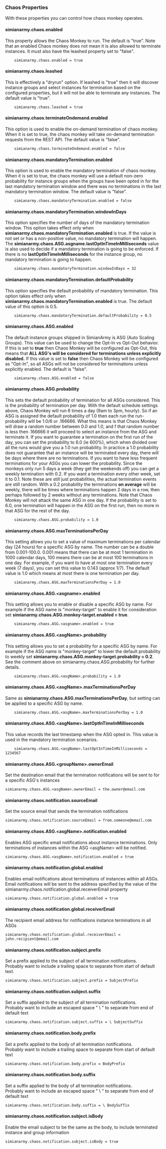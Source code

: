 ### Chaos Properties
With these properties you can control how chaos monkey operates.

#### simianarmy.chaos.enabled
This property allows the Chaos Monkey to run.  The default is "true".  Note that an enabled Chaos monkey does not mean it is also allowed to terminate instances.  It must also have the leashed property set to "false".
```
    simianarmy.chaos.enabled = true
```

#### simianarmy.chaos.leashed
This is effectively a "dryrun" option.  If leashed is "true" then it will discover instance groups and select instances for termination based on the configured properties, but it will not be able to terminate any instances. The default value is "true".
```
    simianarmy.chaos.leashed = true
```

#### simianarmy.chaos.terminateOndemand.enabled
This option is used to enable the on-demand termination of chaos monkey. When it is set to true, the chaos monkey will take on-demand termination requests from the REST API. The default value is "false".
```
    simianarmy.chaos.terminateOndemand.enabled = false
```

#### simianarmy.chaos.mandatoryTermination.enabled
This option is used to enable the mandatory termination of chaos monkey. When it is set to true, the chaos monkey will use a default non-zero probability for instance groups when the groups have been opted in for the last mandatory termination window and there was no terminations in the last mandatory termination window. The default value is "false".
```
    simianarmy.chaos.mandatoryTermination.enabled = false
```

#### simianarmy.chaos.mandatoryTermination.windowInDays
This option specifies the number of days of the mandatory termination window. This option takes effect only when **simianarmy.chaos.mandatoryTermination.enabled** is true. If the value is not set or has a non-positive value, no mandatory termination will happen. The **simianarmy.chaos.ASG.asgname.lastOptInTimeInMilliseconds** value is also used to decide if a mandatory termination is going to be enforced. If there is no **lastOptInTimeInMilliseconds** for the instance group, no mandatory termination is going to happen.
```
    simianarmy.chaos.mandatoryTermination.windowInDays = 32
```

#### simianarmy.chaos.mandatoryTermination.defaultProbability
This option specifies the default probability of mandatory termination. This option takes effect only when **simianarmy.chaos.mandatoryTermination.enabled** is true. The default value of this option is 0.5.
```
    simianarmy.chaos.mandatoryTermination.defaultProbability = 0.5
```

#### simianarmy.chaos.ASG.enabled
The default instance groups shipped in SimianArmy is ASG (Auto Scaling Groups).  This value can be used to change the Opt-In vs Opt-Out behavior.  If this is set to **true** then Chaos Monkey will be configured as Opt-Out, this means that **ALL ASG's will be considered for terminations unless explicitly disabled.**  If this value is set to **false** then Chaos Monkey will be configured as "Opt-In", so all ASGs will not be considered for terminations unless explicitly enabled.  The default is "false".
```
    simianarmy.chaos.ASG.enabled = false
```

#### simianarmy.chaos.ASG.probability
This sets the default probability of termination for all ASGs considered.  This is the probability of termination per day.  With the default schedule settings above, Chaos Monkey will run 6 times a day (9am to 3pm, hourly).  So if an ASG is assigned the default probability of 1.0 then each run the run-probability will be 1.0/6 or .166666.  What this means is that Chaos Monkey will draw a random number between 0.0 and 1.0, and f that random number is less then .166666 it will proceed to select an instance from the ASG and terminate it.  If you want to guarantee a termination on the first run of the day, you can set the probability to 6.0 (ie 600%), which when divided over all the runs would give you a 1.0 run probability.  In practice a 1.0 probability does not guarantee that an instance will be terminated every day, there will be days where there are no terminations.  If you want to have less frequent terminations for your ASGs you can lower the probability.  Since the monkeys only run 5 days a week (they get the weekends off) you can get a weekly termination with 0.2.  If you want a termination every other week, set it to 0.1.  Note these are still just probabilities, the actual termination events are still random.  With a 0.2 probability the terminations **on average** will be weekly, there will be times where terminations happen 2 days in a row, then perhaps followed by 2 weeks without any terminations.  Note that Chaos Monkey will not attack the same ASG in one day.  If the probability is set to 6.0, one termination will happen in the ASG on the first run, then no more in that ASG for the rest of the day.
```
    simianarmy.chaos.ASG.probability = 1.0
```

#### simianarmy.chaos.ASG.maxTerminationsPerDay
This setting allows you to set a value of maximum terminations per calendar day (24 hours) for a specific ASG by name. The number can be a double from 0.001-100.0. 0.001 means that there can be at most 1 termination in 1000 calendar days, 100 means there can be at most 100 terminations in one day. For example, if you want to have at most one termination every week (7 days), you can set this value to 0.143 (approx 1/7). The default value is 1.0 which means at most there is one termination per day.
```
    simianarmy.chaos.ASG.maxTerminationsPerDay = 1.0
```

#### simianarmy.chaos.ASG.&lt;asgname&gt;.enabled
This setting allows you to enable or disable a specific ASG by name.  For example if the ASG name is "monkey-target" to enable it for consideration set **simianarmy.chaos.ASG.monkey-target.enabled = true**.  
```
    simianarmy.chaos.ASG.<asgname>.enabled = true
```

#### simianarmy.chaos.ASG.&lt;asgName&gt;.probability
This setting allows you to set a probability for a specific ASG by name.  For example if the ASG name is "monkey-target" to lower the default probability to weekly set **simianarmy.chaos.ASG.monkey-target.probability = 0.2**.  See the comment above on simianarmy.chaos.ASG.probability for further details.
```
    simianarmy.chaos.ASG.<asgName>.probability = 1.0
```

#### simianarmy.chaos.ASG.&lt;asgName&gt;.maxTerminationsPerDay
Same as **simianarmy.chaos.ASG.maxTerminationsPerDay**, but setting can be applied to a specific ASG by name.
```
    simianarmy.chaos.ASG.<asgName>.maxTerminationsPerDay = 1.0
```

#### simianarmy.chaos.ASG.&lt;asgName&gt;.lastOptInTimeInMilliseconds
This value records the last timestamp when the ASG opted in. This value 
is used in the mandatory termination scenarios.
```
    simianarmy.chaos.ASG.<asgName>.lastOptInTimeInMilliseconds = 1234567
```
 
#### simianarmy.chaos.ASG.&lt;groupName&gt;.ownerEmail
Set the destination email that the termination notifications will be 
sent to for a specific ASG's instances
```
simianarmy.chaos.ASG.<asgName>.ownerEmail = the.owner@email.com
```

#### simianarmy.chaos.notification.sourceEmail
Set the source email that sends the termination notifications
```
simianarmy.chaos.notification.sourceEmail = from.someone@email.com
```

#### simianarmy.chaos.ASG.&lt;asgName&gt;.notification.enabled
Enables ASG specific email notifications about instance terminations. Only terminations of instances within the ASG &lt;asgName&gt; will be notified. 
```
simianarmy.chaos.ASG.<asgName>.notification.enabled = true
```

#### simianarmy.chaos.notification.global.enabled
Enables email notifications about terminations of instances within all ASGs. Email notifications will be sent to the address specified by the value of the simianarmy.chaos.notification.global.receiverEmail 
property
```
simianarmy.chaos.notification.global.enabled = true
```

#### simianarmy.chaos.notification.global.receiverEmail
The recipient email address for notifications instance terminations in all ASGs
```
simianarmy.chaos.notification.global.receiverEmail = john.recipient@email.com
```

#### simianarmy.chaos.notification.subject.prefix
Set a prefix applied to the subject of all termination notifications.  
Probably want to include a trailing space to separate from start of default text.
```
simianarmy.chaos.notification.subject.prefix = SubjectPrefix 
```

#### simianarmy.chaos.notification.subject.suffix
Set a suffix applied to the subject of all termination notifications.  
Probably want to include an escaped space " \ " to separate from end of default text
```
simianarmy.chaos.notification.subject.suffix = \ SubjectSuffix
```

#### simianarmy.chaos.notification.body.prefix
Set a prefix applied to the body of all termination notifications.  
Probably want to include a trailing space to separate from start of default text
```
simianarmy.chaos.notification.body.prefix = BodyPrefix 
```

#### simianarmy.chaos.notification.body.suffix
Set a suffix applied to the body of all termination notifications.  
Probably want to include an escaped space " \ " to separate from end of default text
```
simianarmy.chaos.notification.body.suffix = \ BodySuffix
```

#### simianarmy.chaos.notification.subject.isBody
Enable the email subject to be the same as the body, to include terminated instance and group information
```
simianarmy.chaos.notification.subject.isBody = true
```

